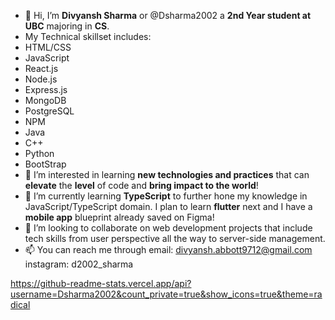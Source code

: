 - 👋 Hi, I’m **Divyansh Sharma** or @Dsharma2002 a **2nd Year student at UBC** majoring in **CS**. 
- My Technical skillset includes: 
- HTML/CSS
-   JavaScript
- React.js
-   Node.js
- Express.js
-   MongoDB
- PostgreSQL
-   NPM
- Java
-   C++
- Python
-   BootStrap
- 👀 I’m interested in learning **new technologies and practices** that can **elevate** the **level** of code and **bring impact to the world**!
- 🌱 I’m currently learning **TypeScript** to further hone my knowledge in JavaScript/TypeScript domain. I plan to learn **flutter** next and I have a **mobile app** blueprint already saved on Figma!
- 💞️ I’m looking to collaborate on web development projects that include tech skills from user perspective all the way to server-side management. 
- 📫 You can reach me through email: divyansh.abbott9712@gmail.com
                              instagram: d2002_sharma

<!---
Dsharma2002/Dsharma2002 is a ✨ special ✨ repository because its `README.md` (this file) appears on your GitHub profile.
You can click the Preview link to take a look at your changes.
--->


https://github-readme-stats.vercel.app/api?username=Dsharma2002&count_private=true&show_icons=true&theme=radical
